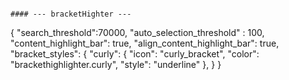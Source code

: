 



```

#### --- bracketHighter ---

```
{
"search_threshold":70000,
 "auto_selection_threshold" : 100,
 "content_highlight_bar": true,
 "align_content_highlight_bar": true,
	"bracket_styles": {
		"curly": {
		    "icon": "curly_bracket",
		     "color": "brackethighlighter.curly",
		     "style": "underline"
		},
	}
}

```





